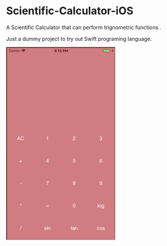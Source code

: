 # Scientific-Calculator-iOS
A Scientific Calculator that can perform trignometric functions .

Just a dummy project to try out Swift programing language.


![](ScientificCalculator.gif)
